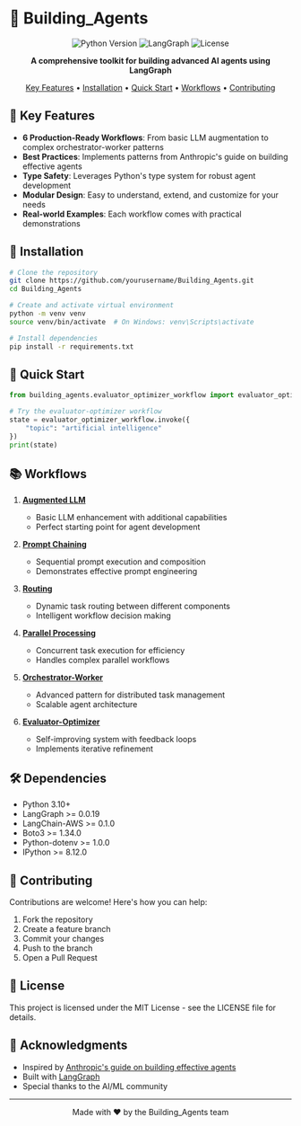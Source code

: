 # 🤖 Building_Agents

<div align="center">

![Python Version](https://img.shields.io/badge/python-3.10%2B-blue)
![LangGraph](https://img.shields.io/badge/LangGraph-0.0.19-orange)
![License](https://img.shields.io/badge/license-MIT-green)

**A comprehensive toolkit for building advanced AI agents using LangGraph**

[Key Features](#-key-features) •
[Installation](#-installation) •
[Quick Start](#-quick-start) •
[Workflows](#-workflows) •
[Contributing](#-contributing)

</div>

## 🌟 Key Features

- **6 Production-Ready Workflows**: From basic LLM augmentation to complex orchestrator-worker patterns
- **Best Practices**: Implements patterns from Anthropic's guide on building effective agents
- **Type Safety**: Leverages Python's type system for robust agent development
- **Modular Design**: Easy to understand, extend, and customize for your needs
- **Real-world Examples**: Each workflow comes with practical demonstrations

## 🚀 Installation

```bash
# Clone the repository
git clone https://github.com/yourusername/Building_Agents.git
cd Building_Agents

# Create and activate virtual environment
python -m venv venv
source venv/bin/activate  # On Windows: venv\Scripts\activate

# Install dependencies
pip install -r requirements.txt
```

## 🎯 Quick Start

```python
from building_agents.evaluator_optimizer_workflow import evaluator_optimizer_workflow

# Try the evaluator-optimizer workflow
state = evaluator_optimizer_workflow.invoke({
    "topic": "artificial intelligence"
})
print(state)
```

## 📚 Workflows

1. **[Augmented LLM](01_augmented_llm/)** 
   - Basic LLM enhancement with additional capabilities
   - Perfect starting point for agent development

2. **[Prompt Chaining](02_prompt_chaining_workflow/)**
   - Sequential prompt execution and composition
   - Demonstrates effective prompt engineering

3. **[Routing](03_routing_workflow/)**
   - Dynamic task routing between different components
   - Intelligent workflow decision making

4. **[Parallel Processing](04_parallel_workflow/)**
   - Concurrent task execution for efficiency
   - Handles complex parallel workflows

5. **[Orchestrator-Worker](05_orchestrator_worker_workflow/)**
   - Advanced pattern for distributed task management
   - Scalable agent architecture

6. **[Evaluator-Optimizer](06_evaluator_optimizer_workflow/)**
   - Self-improving system with feedback loops
   - Implements iterative refinement

## 🛠️ Dependencies

- Python 3.10+
- LangGraph >= 0.0.19
- LangChain-AWS >= 0.1.0
- Boto3 >= 1.34.0
- Python-dotenv >= 1.0.0
- IPython >= 8.12.0



## 🤝 Contributing

Contributions are welcome! Here's how you can help:

1. Fork the repository
2. Create a feature branch
3. Commit your changes
4. Push to the branch
5. Open a Pull Request

## 📝 License

This project is licensed under the MIT License - see the LICENSE file for details.

## 🌟 Acknowledgments

- Inspired by [Anthropic's guide on building effective agents](https://www.anthropic.com/engineering/building-effective-agents)
- Built with [LangGraph](https://github.com/langchain-ai/langgraph)
- Special thanks to the AI/ML community

---

<div align="center">
Made with ❤️ by the Building_Agents team
</div>
